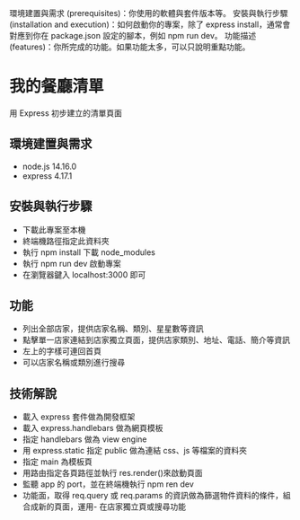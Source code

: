 環境建置與需求 (prerequisites)：你使用的軟體與套件版本等。
安裝與執行步驟 (installation and execution)：如何啟動你的專案，除了 express install，通常會對應到你在 package.json 設定的腳本，例如 npm run dev。
功能描述 (features)：你所完成的功能。如果功能太多，可以只說明重點功能。

# 我的餐廳清單

用 Express 初步建立的清單頁面

## 環境建置與需求

- node.js 14.16.0
- express 4.17.1

## 安裝與執行步驟

- 下載此專案至本機
- 終端機路徑指定此資料夾
- 執行 npm install 下載 node_modules
- 執行 npm run dev 啟動專案
- 在瀏覽器鍵入 localhost:3000 即可

## 功能

- 列出全部店家，提供店家名稱、類別、星星數等資訊
- 點擊單一店家連結到店家獨立頁面，提供店家類別、地址、電話、簡介等資訊
- 左上的字樣可連回首頁
- 可以店家名稱或類別進行搜尋

## 技術解說

- 載入 express 套件做為開發框架
- 載入 express.handlebars 做為網頁模板
- 指定 handlebars 做為 view engine
- 用 express.static 指定 public 做為連結 css、js 等檔案的資料夾
- 指定 main 為模板頁
- 用路由指定各頁路徑並執行 res.render()來啟動頁面
- 監聽 app 的 port，並在終端機執行 npm ren dev
- 功能面，取得 req.query 或 req.params 的資訊做為篩選物件資料的條件，組合成新的頁面，運用- 在店家獨立頁或搜尋功能

